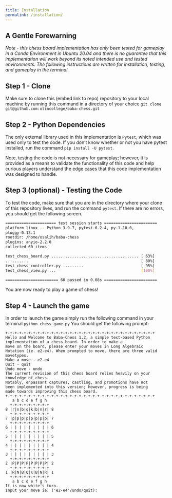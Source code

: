 ```yaml
---
title: Installation
permalink: /installation/
---
```

## A Gentle Forewarning
*Note - this chess board implementation has only been tested for gameplay in a Conda Environment in Ubuntu 20.04 and there is no guarantee that this implementation will work beyond its noted intended use and tested environments.*
*The following instructions are written for installation, testing, and gameplay in the terminal.*
## Step 1 - Clone
Make sure to clone this (embed link to repo) repository to your local machine by running this command in a directory of your choice `git clone git@github.com:olincollege/baba-chess.git` 
## Step 2 - Python Dependencies
The only external library used in this implementation is `Pytest`, which was used only to test the code. If you don’t know whether or not you have pytest installed, run the command `pip install -U pytest`.

Note, testing the code is not necessary for gameplay; however, it is provided as a means to validate the functionality of this code and help curious players understand the edge cases that this code implementation was designed to handle.
## Step 3 (optional) - Testing the Code
To test the code, make sure that you are in the directory where your clone of this repository lives, and run the command `pytest`. If there are no errors, you should get the following screen.

```bash
====================== test session starts =======================
platform linux -- Python 3.9.7, pytest-6.2.4, py-1.10.0,
pluggy-0.13.1
rootdir: /home/osalih/baba-chess
plugins: anyio-2.2.0
collected 60 items

test_chess_board.py ...................................... [ 63%]
..........                                                 [ 80%]
test_chess_controller.py .........                         [ 95%]
test_chess_view.py ...                                     [100%]

======================= 60 passed in 0.08s =======================
```

You are now ready to play a game of chess!
## Step 4 - Launch the game
In order to launch the game simply run the following command in your terminal `python chess_game.py`
You should get the following prompt:
```
+-+-+-+-+-+-+-+-+-+-+-+-+-+-+-+-+-+-+-+-+-+-+-+-+-+-+-+-+-+-+-+-+
Hello and Welcome to Baba-Chess 1.2, a simple text-based Python
implementation of a chess board. In order to make a
move on the board, please enter your moves in Long Algebraic
Notation (ie. e2-e4). When prompted to move, there are three valid
movetypes.
Make a move - e2-e4
Quit - quit
Undo move - undo
The current revision of this chess board relies heavily on your
knowledge of chess.
Notably, enpassant captures, castling, and promotions have not
been implemented into this version; however, progress is being
made towards improving this chess board.
+-+-+-+-+-+-+-+-+-+-+-+-+-+-+-+-+-+-+-+-+-+-+-+-+-+-+-+-+-+-+-+-+
   a b c d e f g h
  +-+-+-+-+-+-+-+-+
8 |r|n|b|q|k|b|n|r| 8
  +-+-+-+-+-+-+-+-+
7 |p|p|p|p|p|p|p|p| 7
  +-+-+-+-+-+-+-+-+
6 | | | | | | | | | 6
  +-+-+-+-+-+-+-+-+
5 | | | | | | | | | 5
  +-+-+-+-+-+-+-+-+
4 | | | | | | | | | 4
  +-+-+-+-+-+-+-+-+
3 | | | | | | | | | 3
  +-+-+-+-+-+-+-+-+
2 |P|P|P|P|P|P|P|P| 2
  +-+-+-+-+-+-+-+-+
1 |R|N|B|Q|K|B|N|R| 1
  +-+-+-+-+-+-+-+-+
   a b c d e f g h
It is now white's turn.
Input your move ie. ('e2-e4'/undo/quit):
```
